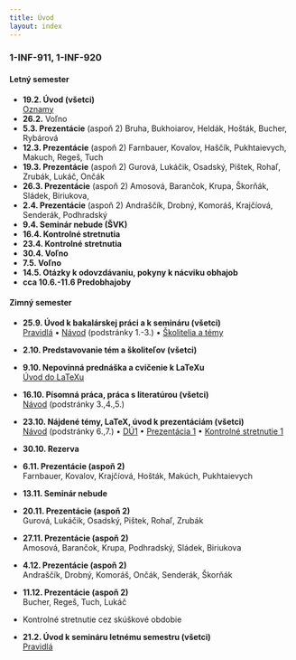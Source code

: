 ```yaml
---
title: Úvod
layout: index
---
```


### 1-INF-911, 1-INF-920

#### Letný semester

* **19.2. Úvod (všetci)**<br>
[Oznamy](./Oznamy_február.md)
* **26.2.** Voľno
* **5.3. Prezentácie** (aspoň 2)
Bruha, Bukhoiarov, Heldák, Hošták, Bucher, Rybárová 
* **12.3. Prezentácie** (aspoň 2)
Farnbauer, Kovalov, Haščík, Pukhtaievych, Makuch, Regeš, Tuch 
* **19.3. Prezentácie** (aspoň 2)
Gurová, Lukáčik, Osadský, Pištek, Rohaľ, Zrubák, Lukáč, Ončák
* **26.3. Prezentácie** (aspoň 2)
Amosová, Barančok, Krupa, Škorňák, Sládek, Biriukova, 
* **2.4. Prezentácie** (aspoň 2)
Andraščík, Drobný, Komoráš, Krajčíová, Senderák, Podhradský
* **9.4. Seminár nebude (ŠVK)**
* **16.4. Kontrolné stretnutia**
* **23.4. Kontrolné stretnutia**
* **30.4. Voľno** 
* **7.5. Voľno**
* **14.5. Otázky k odovzdávaniu, pokyny k nácviku obhajob**
* **cca 10.6.-11.6 Predobhajoby**

#### Zimný semester

* **25.9. Úvod k bakalárskej práci a k semináru (všetci)**<br>
[Pravidlá](./Pravidlá_ZS.md)  • [Návod](./Návod.md) (podstránky 1.-3.)  •  [Školitelia a témy](./Školitelia.md)
* **2.10. Predstavovanie tém a školiteľov (všetci)**
* **9.10. Nepovinná prednáška a cvičenie k LaTeXu**<br>
[Úvod do LaTeXu](./Úvod_do_LaTeXu.md)
* **16.10. Písomná práca, práca s literatúrou (všetci)**<br>
[Návod](./Návod.md) (podstránky 3.,4.,5.)
* **23.10. Nájdené témy, LaTeX, úvod k prezentáciám (všetci)**<br>
[Návod](./Návod.md) (podstránky 6.,7.) •  [DÚ1](./DÚ1.md) • [Prezentácia 1](./Prezentácia_1.md) • [Kontrolné stretnutie 1](./Kontrolné_stretnutie_1.md) <!-- • [Oznamy](Oznamy_október.md) -->
* **30.10. Rezerva**
* **6.11. Prezentácie (aspoň 2)**<br>
Farnbauer, Kovalov, Krajčíová, Hošták, Makúch, Pukhtaievych<br>
* **13.11. Seminár nebude**
* **20.11. Prezentácie (aspoň 2)**<br>
Gurová, Lukáčik, Osadský, Pištek, Rohaľ, Zrubák
* **27.11. Prezentácie (aspoň 2)**<br>
Amosová, Barančok, Krupa, Podhradský, Sládek, Biriukova
* **4.12. Prezentácie (aspoň 2)**<br>
Andraščík, Drobný, Komoráš, Ončák, Senderák, Škorňák
* **11.12. Prezentácie (aspoň 2)**<br>
Bucher, Regeš, Tuch, Lukáč
* Kontrolné stretnutie cez skúškové obdobie

* **21.2. Úvod k semináru letnému semestru (všetci)**<br>
[Pravidlá](./Pravidlá_LS.md)

